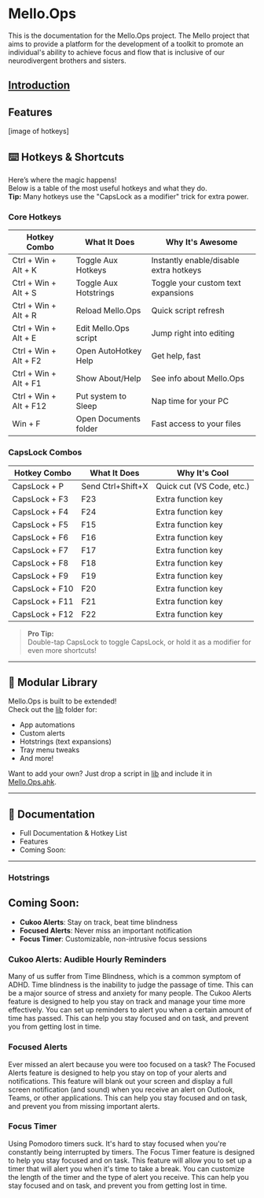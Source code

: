 # Mello.Ops

This is the documentation for the Mello.Ops project. The Mello project that aims to provide a platform for the development of a toolkit to promote an individual's ability to achieve focus and flow that is inclusive of our neurodivergent brothers and sisters. 

## [Introduction](#introduction)

## Features

[image of hotkeys]

## ⌨️ Hotkeys & Shortcuts

Here’s where the magic happens!  
Below is a table of the most useful hotkeys and what they do.  
**Tip:** Many hotkeys use the "CapsLock as a modifier" trick for extra power.

### Core Hotkeys

| Hotkey Combo                | What It Does                                 | Why It's Awesome                          |
|-----------------------------|----------------------------------------------|-------------------------------------------|
| Ctrl + Win + Alt + K        | Toggle Aux Hotkeys                           | Instantly enable/disable extra hotkeys    |
| Ctrl + Win + Alt + S        | Toggle Aux Hotstrings                        | Toggle your custom text expansions        |
| Ctrl + Win + Alt + R        | Reload Mello.Ops                             | Quick script refresh                      |
| Ctrl + Win + Alt + E        | Edit Mello.Ops script                        | Jump right into editing                   |
| Ctrl + Win + Alt + F2       | Open AutoHotkey Help                         | Get help, fast                            |
| Ctrl + Win + Alt + F1       | Show About/Help                              | See info about Mello.Ops                  |
| Ctrl + Win + Alt + F12      | Put system to Sleep                          | Nap time for your PC                      |
| Win + F                     | Open Documents folder                        | Fast access to your files                 |

### CapsLock Combos

| Hotkey Combo         | What It Does                  | Why It's Cool                  |
|----------------------|-------------------------------|-------------------------------|
| CapsLock + P         | Send Ctrl+Shift+X             | Quick cut (VS Code, etc.)     |
| CapsLock + F3        | F23                           | Extra function key             |
| CapsLock + F4        | F24                           | Extra function key             |
| CapsLock + F5        | F15                           | Extra function key             |
| CapsLock + F6        | F16                           | Extra function key             |
| CapsLock + F7        | F17                           | Extra function key             |
| CapsLock + F8        | F18                           | Extra function key             |
| CapsLock + F9        | F19                           | Extra function key             |
| CapsLock + F10       | F20                           | Extra function key             |
| CapsLock + F11       | F21                           | Extra function key             |
| CapsLock + F12       | F22                           | Extra function key             |

> **Pro Tip:**  
> Double-tap CapsLock to toggle CapsLock, or hold it as a modifier for even more shortcuts!

---

## 🧩 Modular Library

Mello.Ops is built to be extended!  
Check out the [lib](../lib/) folder for:

- App automations
- Custom alerts
- Hotstrings (text expansions)
- Tray menu tweaks
- And more!

Want to add your own? Just drop a script in [lib](../lib/) and include it in [Mello.Ops.ahk](../Mello.Ops.ahk).

---

## 📜 Documentation

- Full Documentation & Hotkey List
- Features
- Coming Soon:  

---

### Hotstrings

## Coming Soon:

- **Cukoo Alerts**: Stay on track, beat time blindness  
- **Focused Alerts**: Never miss an important notification  
- **Focus Timer**: Customizable, non-intrusive focus sessions

### Cukoo Alerts: Audible Hourly Reminders

Many of us suffer from Time Blindness, which is a common symptom of ADHD. Time blindness is the inability to judge the passage of time. This can be a major source of stress and anxiety for many people. The Cukoo Alerts feature is designed to help you stay on track and manage your time more effectively. You can set up reminders to alert you when a certain amount of time has passed. This can help you stay focused and on task, and prevent you from getting lost in time.

### Focused Alerts

Ever missed an alert because you were too focused on a task? The Focused Alerts feature is designed to help you stay on top of your alerts and notifications. This feature will blank out your screen and display a full screen notification (and sound) when you receive an alert on Outlook, Teams, or other applications. This can help you stay focused and on task, and prevent you from missing important alerts.

### Focus Timer

Using Pomodoro timers suck. It's hard to stay focused when you're constantly being interrupted by timers. The Focus Timer feature is designed to help you stay focused and on task. This feature will allow you to set up a timer that will alert you when it's time to take a break. You can customize the length of the timer and the type of alert you receive. This can help you stay focused and on task, and prevent you from getting lost in time.
